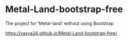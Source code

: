# Metal-Land-bootstrap-free
The project for 'Metal-land' without using Bootstrap

https://vasya24.github.io/Metal-Land-bootstrap-free/
